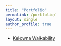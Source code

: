 ```yaml
---
title: "Portfolio"
permalink: /portfolio/
layout: single
author_profile: true
---
```

- [Kelowna Walkability](/_pages/kelowna_walkability.md)